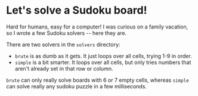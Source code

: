 # Let's solve a Sudoku board!

Hard for humans, easy for a computer! I was curious on a family vacation, so I
wrote a few Sudoku solvers -- here they are.

There are two solvers in the `solvers` directory:

* `brute` is as dumb as it gets. It just loops over all cells, trying 1-9 in order.
* `simple` is a bit smarter. It loops over all cells, but only tries numbers that aren't already set in that row or column.

`brute` can only really solve boards with 6 or 7 empty cells, whereas `simple`
can solve really any sudoku puzzle in a few milliseconds.

